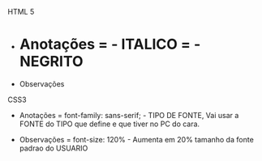 HTML 5
* Anotações
  = <em></em> - ITALICO
  = <strong></strong> - NEGRITO
  =






* Observações


CSS3

* Anotações
  = font-family: sans-serif; - TIPO DE FONTE, Vai usar a FONTE do TIPO que define e que tiver no PC do cara.




* Observações
  = font-size: 120% - Aumenta em 20% tamanho da fonte padrao do USUARIO
